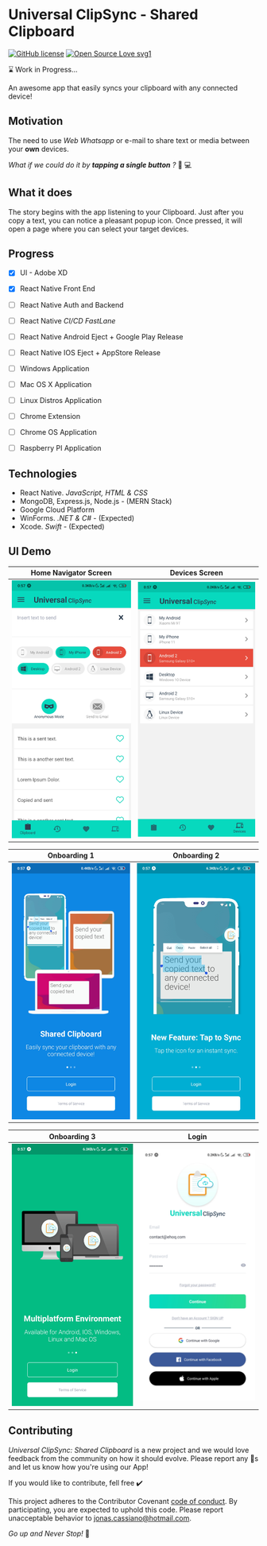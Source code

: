# Universal ClipSync - Shared Clipboard

[![GitHub license](https://img.shields.io/github/license/Naereen/StrapDown.js.svg)](https://github.com/Naereen/StrapDown.js/blob/master/LICENSE)
[![Open Source Love svg1](https://badges.frapsoft.com/os/v1/open-source.svg?v=103)](https://github.com/ellerbrock/open-source-badges/)

:hourglass: Work in Progress... 

An awesome app that easily syncs your clipboard with any connected device!

## Motivation

The need to use *Web Whatsapp* or e-mail to share text or media between your **own** devices. 

_What if we could do it by **tapping a single button** ?_ :iphone: :computer:

## What it does

The story begins with the app listening to your Clipboard. Just after you copy a text, you can notice a pleasant popup icon. Once pressed, it will open a page where you can select your target devices. 

## Progress

- [x] UI - Adobe XD
- [x] React Native Front End
- [ ] React Native Auth and Backend
- [ ] React Native *CI/CD FastLane*
- [ ] React Native Android Eject + Google Play Release
- [ ] React Native IOS Eject + AppStore Release
- [ ] Windows Application
- [ ] Mac OS X Application
- [ ] Linux Distros Application
- [ ] Chrome Extension
- [ ] Chrome OS Application
- [ ] Raspberry PI Application


## Technologies  

* React Native. _JavaScript, HTML & CSS_
* MongoDB, Express.js, Node.js - (MERN Stack)
* Google Cloud Platform
* WinForms. _.NET & C#_ - (Expected)
* Xcode. _Swift_ - (Expected)

## UI Demo

Home Navigator Screen      |  Devices Screen
:-------------------------:|:-------------------------:
<img src="https://github.com/jonascassiano/UniversalClipSyncAPP/blob/master/UI/HomeScreen.jpg" alt="Home" width="300"/> |  <img src="https://github.com/jonascassiano/UniversalClipSyncAPP/blob/master/UI/DeviceScreen.jpg" alt="Device" width="300"/>   

Onboarding 1             |  Onboarding 2
:-------------------------:|:-------------------------:
<img src="https://github.com/jonascassiano/UniversalClipSyncAPP/blob/master/UI/Onboarding1.jpg" alt="Onboarding 1" width="300"/> |  <img src="https://github.com/jonascassiano/UniversalClipSyncAPP/blob/master/UI/Onboarding2.jpg" alt="Onboarding 2" width="300"/>    

Onboarding 3              |  Login
:-------------------------:|:-------------------------:
<img src="https://github.com/jonascassiano/UniversalClipSyncAPP/blob/master/UI/Onboarding3.jpg" alt="Onboarding 3" width="300"/> |  <img src="https://github.com/jonascassiano/UniversalClipSyncAPP/blob/master/UI/LoginScreen.jpg" alt="Login" width="300"/>    

## Contributing
_*Universal ClipSync: Shared Clipboard*_ is a new project and we would love feedback from the community on how it should evolve. Please report any 🐞s and let us know how you're using our App!

If you would like to contribute, fell free :heavy_check_mark:

This project adheres to the Contributor Covenant [code of conduct](https://www.contributor-covenant.org/version/2/0/code_of_conduct/).
By participating, you are expected to uphold this code. Please report unacceptable behavior to jonas.cassiano@hotmail.com.


_Go up and Never Stop!_ :checkered_flag: 

